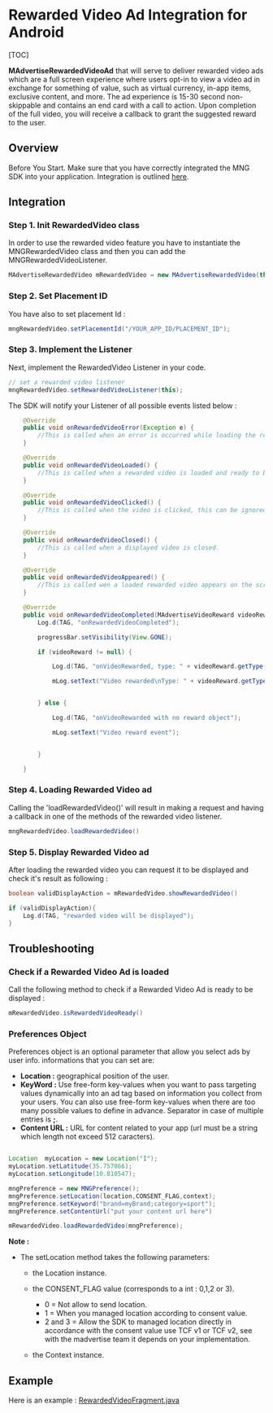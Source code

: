 # Rewarded Video Ad Integration for Android

[TOC]

**MAdvertiseRewardedVideoAd** that will serve to deliver rewarded video ads which are a full screen experience where users opt-in to view a video ad in exchange for something of value, such as virtual currency, in-app items, exclusive content, and more. The ad experience is 15-30 second non-skippable and contains an end card with a call to action. Upon completion of the full video, you will receive a callback to grant the suggested reward to the user.

## Overview
Before You Start. Make sure that you have correctly integrated the MNG SDK into your application. Integration is outlined [here](https://bitbucket.org/mngcorp/mobile.mng-ads.com-mngperf/wiki/setup).

## Integration

### Step 1. Init RewardedVideo class

In order to use the rewarded video feature you have to instantiate the MNGRewardedVideo class and then you can add the MNGRewardedVideoListener. 

```java
MAdvertiseRewardedVideo mRewardedVideo = new MAdvertiseRewardedVideo(this);
```

### Step 2. Set Placement ID

You have also to set placement Id :

```java
mngRewardedVideo.setPlacementId("/YOUR_APP_ID/PLACEMENT_ID");
```

### Step 3. Implement the Listener
Next, implement the RewardedVideo Listener in your code. 

```java
// set a rewarded video listener
mngRewardedVideo.setRewardedVideoListener(this);
```

The SDK will notify your Listener of all possible events listed below :

```java
    @Override
    public void onRewardedVideoError(Exception e) {
	    //This is called when an error is occurred while loading the reward video.
    }

    @Override
    public void onRewardedVideoLoaded() {
		//This is called when a rewarded video is loaded and ready to be displayed
    }

    @Override
    public void onRewardedVideoClicked() {
		//This is called when the video is clicked, this can be ignored if the adNetwork doesn't respond to a click event.
    }

    @Override
    public void onRewardedVideoClosed() {
		//This is called when a displayed video is closed.
    }

    @Override
    public void onRewardedVideoAppeared() {
	    //This is called wen a loaded rewarded video appears on the screen.
    }

    @Override
    public void onRewardedVideoCompleted(MAdvertiseVideoReward videoReward) {
        Log.d(TAG, "onRewardedVideoCompleted");

        progressBar.setVisibility(View.GONE);

        if (videoReward != null) {

            Log.d(TAG, "onVideoRewarded, type: " + videoReward.getType() + " , amount: " + videoReward.getAmount());

            mLog.setText("Video rewarded\nType: " + videoReward.getType() + "\namount: " + videoReward.getAmount());


        } else {

            Log.d(TAG, "onVideoRewarded with no reward object");

            mLog.setText("Video reward event");


        }

    }
```


### Step 4. Loading Rewarded Video ad

Calling the 'loadRewardedVideo()' will result in making a request and having a callback in one of the methods of the rewarded video listener.

```java
mngRewardedVideo.loadRewardedVideo()
```

### Step 5. Display Rewarded Video ad

After loading the rewarded video you can request it to be displayed and check it's result as following :

```java
boolean validDisplayAction = mRewardedVideo.showRewardedVideo()

if (validDisplayAction){
    Log.d(TAG, "rewarded video will be displayed");
}
```

## Troubleshooting

### Check if a Rewarded Video Ad is loaded

Call the following method to check if a Rewarded Video Ad is ready to be displayed :

```java
mRewardedVideo.isRewardedVideoReady()
```

### Preferences Object
Preferences object is an optional parameter that allow you select ads by user info.
informations that you can set are:

- **Location :**  geographical position of the user.
- **KeyWord :**  Use free-form key-values when you want to pass targeting values dynamically into an ad tag based on information you collect from your users. You can also use free-form key-values when there are too many possible values to define in advance. Separator in case of multiple entries is **;**.
- **Content URL :**  URL for content related to your app (url must be a string which length not exceed 512 caracters).

```java

Location  myLocation = new Location("I");
myLocation.setLatitude(35.757866);
myLocation.setLongitude(10.810547);

mngPreference = new MNGPreference();
mngPreference.setLocation(location,CONSENT_FLAG,context);
mngPreference.setKeyword("brand=myBrand;category=sport");
mngPreference.setContentUrl("put your content url here")

mRewardedVideo.loadRewardedVideo(mngPreference);

```
**Note :** 

- The setLocation method takes the following parameters:

	- the Location instance.
	- the CONSENT_FLAG value (corresponds to a int : 0,1,2 or 3).
		- 0 = Not allow to send location.
		- 1 = When you managed location according to consent value.
		- 2 and 3 = Allow the SDK to managed location directly in accordance with the consent value use TCF v1 or TCF v2, see with the madvertise team it depends on your implementation.

	- the Context instance.



## Example

Here is an example : [RewardedVideoFragment.java](https://bitbucket.org/mngcorp/mngads-demo-android/src/master/MngAdsDemo/app/src/main/java/com/example/mngadsdemo/fragment/RewardedVideoFragment.java)